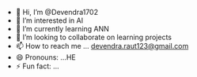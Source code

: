 - 👋 Hi, I’m @Devendra1702
- 👀 I’m interested in AI
- 🌱 I’m currently learning ANN
- 💞️ I’m looking to collaborate on learning projects
- 📫 How to reach me ... devendra.raut123@gmail.com  
- 😄 Pronouns: ...HE
- ⚡ Fun fact: ...

<!---
Devendra1702/Devendra1702 is a ✨ special ✨ repository because its `README.md` (this file) appears on your GitHub profile.
You can click the Preview link to take a look at your changes.
--->
